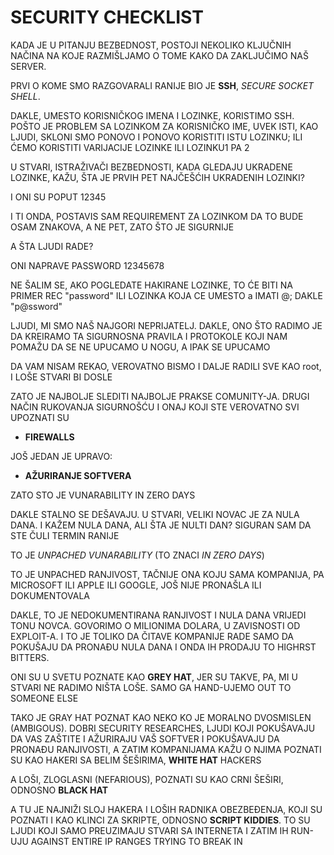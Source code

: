 # SECURITY CHECKLIST

KADA JE U PITANJU BEZBEDNOST, POSTOJI NEKOLIKO KLJUČNIH NAČINA NA KOJE RAZMIŠLJAMO O TOME KAKO DA ZAKLJUČIMO NAŠ SERVER.

PRVI O KOME SMO RAZGOVARALI RANIJE BIO JE **SSH**, *SECURE SOCKET SHELL*.

DAKLE, UMESTO KORISNIČKOG IMENA I LOZINKE, KORISTIMO SSH. POŠTO JE PROBLEM SA LOZINKOM ZA KORISNIČKO IME, UVEK ISTI, KAO LJUDI, SKLONI SMO PONOVO I PONOVO KORISTITI ISTU LOZINKU; ILI ĆEMO KORISTITI VARIJACIJE LOZINKE ILI LOZINKU1 PA 2

U STVARI, ISTRAŽIVAČI BEZBEDNOSTI, KADA GLEDAJU UKRADENE LOZINKE, KAŽU, ŠTA JE PRVIH PET NAJČEŠĆIH UKRADENIH LOZINKI?

I ONI SU POPUT 12345

I TI ONDA, POSTAVIS SAM REQUIREMENT ZA LOZINKOM DA TO BUDE OSAM ZNAKOVA, A NE PET, ZATO ŠTO JE SIGURNIJE

A ŠTA LJUDI RADE?

ONI NAPRAVE PASSWORD 12345678

NE ŠALIM SE, AKO POGLEDATE HAKIRANE LOZINKE, TO ĆE BITI NA PRIMER REC "password" ILI LOZINKA KOJA CE UMESTO a IMATI @; DAKLE "p@ssword"

LJUDI, MI SMO NAŠ NAJGORI NEPRIJATELJ. DAKLE, ONO ŠTO RADIMO JE DA KREIRAMO TA SIGURNOSNA PRAVILA I PROTOKOLE KOJI NAM POMAŽU DA SE NE UPUCAMO U NOGU, A IPAK SE UPUCAMO

DA VAM NISAM REKAO, VEROVATNO BISMO I DALJE RADILI SVE KAO root, I LOŠE STVARI BI DOSLE

ZATO JE NAJBOLJE SLEDITI NAJBOLJE PRAKSE COMUNITY-JA. DRUGI NAČIN RUKOVANJA SIGURNOŠĆU I ONAJ KOJI STE VEROVATNO SVI UPOZNATI SU 

- **FIREWALLS**

JOŠ JEDAN JE UPRAVO:

- **AŽURIRANJE SOFTVERA**

ZATO STO JE VUNARABILITY IN ZERO DAYS

DAKLE STALNO SE DEŠAVAJU. U STVARI, VELIKI NOVAC JE ZA NULA DANA. I KAŽEM NULA DANA, ALI ŠTA JE NULTI DAN? SIGURAN SAM DA STE ČULI TERMIN RANIJE

TO JE *UNPACHED VUNARABILITY* (TO ZNACI *IN ZERO DAYS*)

TO JE UNPACHED RANJIVOST, TAČNIJE ONA KOJU SAMA KOMPANIJA, PA MICROSOFT ILI APPLE ILI GOOGLE, JOŠ NIJE PRONAŠLA ILI DOKUMENTOVALA

DAKLE, TO JE NEDOKUMENTIRANA RANJIVOST I NULA DANA VRIJEDI TONU NOVCA. GOVORIMO O MILIONIMA DOLARA, U ZAVISNOSTI OD EXPLOIT-A. I TO JE TOLIKO DA ČITAVE KOMPANIJE RADE SAMO DA POKUŠAJU DA PRONAĐU NULA DANA I ONDA IH PRODAJU TO HIGHRST BITTERS.

ONI SU U SVETU POZNATE KAO **GREY HAT**, JER SU TAKVE, PA, MI U STVARI NE RADIMO NIŠTA LOŠE. SAMO GA HAND-UJEMO OUT TO SOMEONE ELSE

TAKO JE GRAY HAT POZNAT KAO NEKO KO JE MORALNO DVOSMISLEN (AMBIGOUS). DOBRI SECURITY RESEARCHES, LJUDI KOJI POKUŠAVAJU DA VAS ZAŠTITE I AŽURIRAJU VAŠ SOFTVER I POKUŠAVAJU DA PRONAĐU RANJIVOSTI, A ZATIM KOMPANIJAMA KAŽU O NJIMA POZNATI SU KAO HAKERI SA BELIM ŠEŠIRIMA, **WHITE HAT** HACKERS

A LOŠI, ZLOGLASNI (NEFARIOUS), POZNATI SU KAO CRNI ŠEŠIRI, ODNOSNO **BLACK HAT**

A TU JE NAJNIŽI SLOJ HAKERA I LOŠIH RADNIKA OBEZBEĐENJA, KOJI SU POZNATI I KAO KLINCI ZA SKRIPTE, ODNOSNO **SCRIPT KIDDIES**. TO SU LJUDI KOJI SAMO PREUZIMAJU STVARI SA INTERNETA I ZATIM IH RUN-UJU AGAINST ENTIRE IP RANGES TRYING TO BREAK IN

